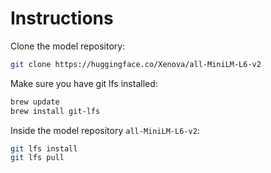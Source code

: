 # Instructions

Clone the model repository:

````bash
git clone https://huggingface.co/Xenova/all-MiniLM-L6-v2
````

Make sure you have git lfs installed:

````bash
brew update
brew install git-lfs
````

Inside the model repository `all-MiniLM-L6-v2`:

````bash
git lfs install
git lfs pull
````
